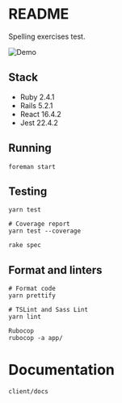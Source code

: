 # README

Spelling exercises test.

![Demo](https://github.com/daninfpj/spelling/blob/master/demo.gif)

## Stack

- Ruby 2.4.1
- Rails 5.2.1
- React 16.4.2
- Jest 22.4.2

## Running

`foreman start`

## Testing

```
yarn test

# Coverage report
yarn test --coverage
```

```
rake spec
```

## Format and linters

```
# Format code
yarn prettify
```

```
# TSLint and Sass Lint
yarn lint
```

```
Rubocop
rubocop -a app/
```

# Documentation

`client/docs`
